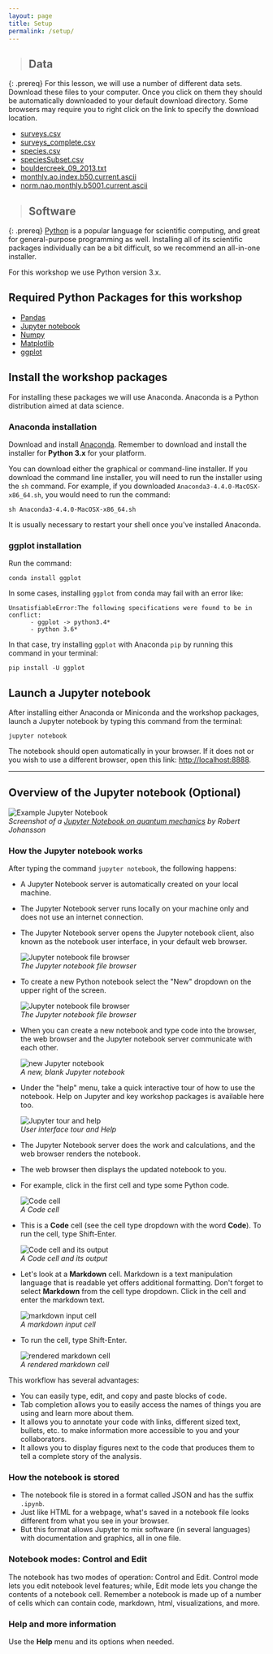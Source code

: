 ```yaml
---
layout: page
title: Setup 
permalink: /setup/
---
```


> ## Data
{: .prereq}
For this lesson, we will use a number of different data sets. Download these files to your computer. Once you click on them they should be automatically downloaded to your default download directory. Some browsers may require you to right click on the link to specify the download location.

- [surveys.csv](../data/surveys.csv)
- [surveys_complete.csv](../data_output/surveys_complete.csv)
- [species.csv](../data/species.csv)
- [speciesSubset.csv](../data/speciesSubset.csv)
- [bouldercreek_09_2013.txt](../data/bouldercreek_09_2013.txt)
- [monthly.ao.index.b50.current.ascii](../data/monthly.ao.index.b50.current.ascii)
- [norm.nao.monthly.b5001.current.ascii](../data/norm.nao.monthly.b5001.current.ascii)

> ## Software
{: .prereq}
[Python](http://python.org) is a popular language for
scientific computing, and great for general-purpose programming as
well.  Installing all of its scientific packages individually can be
a bit difficult, so we recommend an all-in-one installer.

For this workshop we use Python version 3.x.

## Required Python Packages for this workshop

* [Pandas](http://pandas.pydata.org/)
* [Jupyter notebook](http://jupyter.org/)
* [Numpy](http://www.numpy.org/)
* [Matplotlib](http://matplotlib.org/)
* [ggplot](http://ggplot.yhathq.com/)

## Install the workshop packages

For installing these packages we will use Anaconda. 
Anaconda is a Python distribution aimed at data science.

### Anaconda installation

Download and install [Anaconda](https://www.continuum.io/downloads).
Remember to download and install the installer for <b>Python 3.x</b> for your
platform.

You can download either the graphical or command-line installer. If you
download the command line installer, you will need to run the installer
using the `sh` command. For example, if you downloaded 
`Anaconda3-4.4.0-MacOSX-x86_64.sh`, you would need to run the command:

```
sh Anaconda3-4.4.0-MacOSX-x86_64.sh
```

It is usually necessary to restart your shell once you've installed Anaconda.

### ggplot installation

Run the command:

```
conda install ggplot
```

In some cases, installing `ggplot` from conda may fail with an error like:

```
UnsatisfiableError:The following specifications were found to be in conflict:
      - ggplot -> python3.4*
      - python 3.6*
```

In that case, try installing `ggplot` with Anaconda `pip` by running this command in your terminal:

```
pip install -U ggplot
```

## Launch a Jupyter notebook

After installing either Anaconda or Miniconda and the workshop packages,
launch a Jupyter notebook by typing this command from the terminal:

```
jupyter notebook
```

The notebook should open automatically in your browser. If it does not or you
wish to use a different browser, open this link: <http://localhost:8888>.

---

## Overview of the Jupyter notebook (Optional)

![Example Jupyter Notebook](../fig/00_0_jupyter_notebook_example.jpg)  
*Screenshot of a [Jupyter Notebook on quantum mechanics](https://github.com/jrjohansson/qutip-lectures) by Robert Johansson*

### How the Jupyter notebook works

After typing the command `jupyter notebook`, the following happens:

* A Jupyter Notebook server is automatically created on your local machine.
* The Jupyter Notebook server runs locally on your machine only and does not
  use an internet connection.
* The Jupyter Notebook server opens the Jupyter notebook client, also known
  as the notebook user interface, in your default web browser.

  ![Jupyter notebook file browser](../fig/00_1_jupyter_file_browser.png)  
  *The Jupyter notebook file browser*

* To create a new Python notebook select the "New" dropdown on the upper
  right of the screen.

  ![Jupyter notebook file browser](../fig/00_2_jupyter_new_notebook.png)  
  *The Jupyter notebook file browser*

* When you can create a new notebook and type code into the browser, the web
  browser and the Jupyter notebook server communicate with each other.

  ![new Jupyter notebook](../fig/00_3_jupyter_blank_notebook.png)  
  *A new, blank Jupyter notebook*

* Under the "help" menu, take a quick interactive tour of how to
  use the notebook. Help on Jupyter and key workshop packages is
  available here too.

  ![Jupyter tour and help](../fig/00_4_jupyter_tour_help.png)  
  *User interface tour and Help*

* The Jupyter Notebook server does the work and calculations, and the web
  browser renders the notebook.
* The web browser then displays the updated notebook to you.

* For example, click in the first cell and type some Python code.

  ![Code cell](../fig/00_5_jupyter_code_before.png)  
  *A Code cell*

* This is a **Code** cell (see the cell type dropdown with the word **Code**).
  To run the cell, type Shift-Enter.

  ![Code cell and its output](../fig/00_6_jupyter_code_after.png)  
  *A Code cell and its output*

* Let's look at a **Markdown** cell. Markdown is a text manipulation
  language that is readable yet offers additional formatting. Don't forget
  to select **Markdown** from the cell type dropdown. Click in the cell and
  enter the markdown text.

  ![markdown input cell](../fig/00_7_jupyter_markdown_before.png)  
  *A markdown input cell*

* To run the cell, type Shift-Enter.

  ![rendered markdown cell](../fig/00_8_jupyter_markdown_after.png)  
  *A rendered markdown cell*


This workflow has several advantages:

- You can easily type, edit, and copy and paste blocks of code.
- Tab completion allows you to easily access the names of things you are using
  and learn more about them.
- It allows you to annotate your code with links, different sized text,
  bullets, etc. to make information more accessible to you and your
  collaborators.
- It allows you to display figures next to the code that produces them
  to tell a complete story of the analysis.

### How the notebook is stored

* The notebook file is stored in a format called JSON and has the suffix
  `.ipynb`.
* Just like HTML for a webpage, what's saved in a notebook file looks
  different from what you see in your browser.
* But this format allows Jupyter to mix software (in several languages) with
  documentation and graphics, all in one file.

### Notebook modes: Control and Edit

The notebook has two modes of operation: Control and Edit. Control mode lets
you edit notebook level features; while, Edit mode lets you change the
contents of a notebook cell. Remember a notebook is made up of a number of
cells which can contain code, markdown, html, visualizations, and more.

### Help and more information

Use the **Help** menu and its options when needed.
